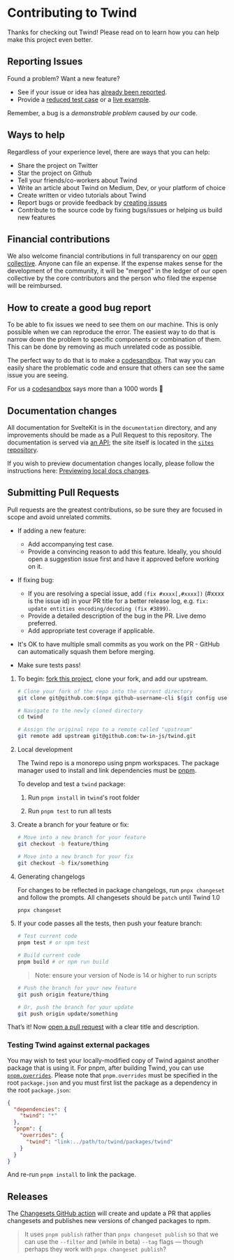 # Contributing to Twind

Thanks for checking out Twind! Please read on to learn how you can help make this project even better.

## Reporting Issues

Found a problem? Want a new feature?

- See if your issue or idea has [already been reported].
- Provide a [reduced test case] or a [live example].

Remember, a bug is a _demonstrable problem_ caused by _our_ code.

## Ways to help

Regardless of your experience level, there are ways that you can help:

- Share the project on Twitter
- Star the project on Github
- Tell your friends/co-workers about Twind
- Write an article about Twind on Medium, Dev, or your platform of choice
- Create written or video tutorials about Twind
- Report bugs or provide feedback by [creating issues](https://github.com/tw-in-js/twind)
- Contribute to the source code by fixing bugs/issues or helping us build new features

## Financial contributions

We also welcome financial contributions in full transparency on our [open collective](https://opencollective.com/twind).
Anyone can file an expense. If the expense makes sense for the development of the community, it will be "merged" in the ledger of our open collective by the core contributors and the person who filed the expense will be reimbursed.

## How to create a good bug report

To be able to fix issues we need to see them on our machine. This is only possible when we can reproduce the error. The easiest way to do that is narrow down the problem to specific components or combination of them. This can be done by removing as much unrelated code as possible.

The perfect way to do that is to make a [codesandbox]. That way you can easily share the problematic code and ensure that others can see the same issue you are seeing.

For us a [codesandbox] says more than a 1000 words :tada:

## Documentation changes

All documentation for SvelteKit is in the `documentation` directory, and any improvements should be made as a Pull Request to this repository. The documentation is served via [an API](https://github.com/sveltejs/api.svelte.dev); the site itself is located in the [`sites` repository](https://github.com/sveltejs/sites).

If you wish to preview documentation changes locally, please follow the instructions here: [Previewing local docs changes](https://github.com/sveltejs/sites/blob/master/sites/kit.svelte.dev/README.md#previewing-local-docs-changes).

## Submitting Pull Requests

Pull requests are the greatest contributions, so be sure they are focused in scope and avoid unrelated commits.

- If adding a new feature:

  - Add accompanying test case.
  - Provide a convincing reason to add this feature. Ideally, you should open a suggestion issue first and have it approved before working on it.

- If fixing bug:

  - If you are resolving a special issue, add `(fix #xxxx[,#xxxx])` (#xxxx is the issue id) in your PR title for a better release log, e.g. `fix: update entities encoding/decoding (fix #3899)`.
  - Provide a detailed description of the bug in the PR. Live demo preferred.
  - Add appropriate test coverage if applicable.

- It's OK to have multiple small commits as you work on the PR - GitHub can automatically squash them before merging.

- Make sure tests pass!

1. To begin: [fork this project], clone your fork, and add our upstream.

   ```sh
   # Clone your fork of the repo into the current directory
   git clone git@github.com:$(npx github-username-cli $(git config user.email))/twind.git

   # Navigate to the newly cloned directory
   cd twind

   # Assign the original repo to a remote called "upstream"
   git remote add upstream git@github.com:tw-in-js/twind.git
   ```

2. Local development

   The Twind repo is a monorepo using pnpm workspaces. The package manager used to install and link dependencies must be [pnpm](https://pnpm.io/).

   To develop and test a `twind` package:

   1. Run `pnpm install` in `twind`'s root folder

   2. Run `pnpm test` to run all tests

3. Create a branch for your feature or fix:

   ```sh
   # Move into a new branch for your feature
   git checkout -b feature/thing
   ```

   ```sh
   # Move into a new branch for your fix
   git checkout -b fix/something
   ```

4. Generating changelogs

   For changes to be reflected in package changelogs, run `pnpx changeset` and follow the prompts. All changesets should be `patch` until Twind 1.0

   ```sh
   pnpx changeset
   ```

5. If your code passes all the tests, then push your feature branch:

   ```sh
   # Test current code
   pnpm test # or npm test

   # Build current code
   pnpm build # or npm run build
   ```

   > Note: ensure your version of Node is 14 or higher to run scripts

   ```sh
   # Push the branch for your new feature
   git push origin feature/thing
   ```

   ```sh
   # Or, push the branch for your update
   git push origin update/something
   ```

That’s it! Now [open a pull request] with a clear title and description.

### Testing Twind against external packages

You may wish to test your locally-modified copy of Twind against another package that is using it. For pnpm, after building Twind, you can use [`pnpm.overrides`](https://pnpm.io/package_json#pnpmoverrides). Please note that `pnpm.overrides` must be specified in the root `package.json` and you must first list the package as a dependency in the root `package.json`:

```json
{
  "dependencies": {
    "twind": "*"
  },
  "pnpm": {
    "overrides": {
      "twind": "link:../path/to/twind/packages/twind"
    }
  }
}
```

And re-run `pnpm install` to link the package.

## Releases

The [Changesets GitHub action](https://github.com/changesets/action#with-publishing) will create and update a PR that applies changesets and publishes new versions of changed packages to npm.

> It uses `pnpm publish` rather than `pnpx changeset publish` so that we can use the `--filter` and (while in beta) `--tag` flags — though perhaps they work with `pnpx changeset publish`?

[already been reported]: https://github.com/tw-in-js/twind/issues
[fork this project]: https://github.com/tw-in-js/twind/fork
[live example]: https://codesandbox.io/s/twind-bug-report-template-yfxpx
[codesandbox]: https://codesandbox.io/s/twind-bug-report-template-yfxpx
[open a pull request]: https://help.github.com/articles/using-pull-requests/
[reduced test case]: https://css-tricks.com/reduced-test-cases/
